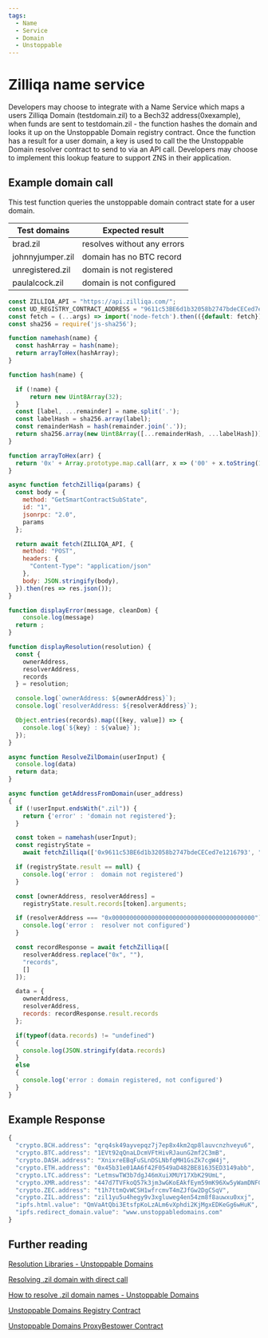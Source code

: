 ```yaml
---
tags:
  - Name
  - Service
  - Domain
  - Unstoppable
---
```


# Zilliqa name service

Developers may choose to integrate with a Name Service which maps a users Zilliqa Domain (testdomain.zil) to a Bech32 address(0xexample), when funds are sent to testdomain.zil - the function hashes the domain and looks it up on the Unstoppable Domain registry contract. Once the function has a result for a user domain, a key is used to call the the Unstoppable Domain resolver contract to send to via an API call. Developers may choose to implement this lookup feature to support ZNS in their application.

## Example domain call

This test function queries the unstoppable domain contract state for a user domain.

| Test domains     | Expected result             |
| ---------------- | --------------------------- |
| brad.zil         | resolves without any errors |
| johnnyjumper.zil | domain has no BTC record    |
| unregistered.zil | domain is not registered    |
| paulalcock.zil   | domain is not configured    |

```js
const ZILLIQA_API = "https://api.zilliqa.com/";
const UD_REGISTRY_CONTRACT_ADDRESS = "9611c53BE6d1b32058b2747bdeCECed7e1216793";
const fetch = (...args) => import('node-fetch').then(({default: fetch}) => fetch(...args));
const sha256 = require('js-sha256');

function namehash(name) {
  const hashArray = hash(name);
  return arrayToHex(hashArray);
}

function hash(name) {

  if (!name) {
      return new Uint8Array(32);
  }
  const [label, ...remainder] = name.split('.');
  const labelHash = sha256.array(label);
  const remainderHash = hash(remainder.join('.'));
  return sha256.array(new Uint8Array([...remainderHash, ...labelHash]));
}

function arrayToHex(arr) {
  return '0x' + Array.prototype.map.call(arr, x => ('00' + x.toString(16)).slice(-2)).join('');
}

async function fetchZilliqa(params) {
  const body = {
    method: "GetSmartContractSubState",
    id: "1",
    jsonrpc: "2.0",
    params
  };

  return await fetch(ZILLIQA_API, {
    method: "POST",
    headers: {
      "Content-Type": "application/json"
    },
    body: JSON.stringify(body),
  }).then(res => res.json());
}

function displayError(message, cleanDom) {
    console.log(message)
  return ;
}

function displayResolution(resolution) {
  const {
    ownerAddress,
    resolverAddress,
    records
  } = resolution;

  console.log(`ownerAddress: ${ownerAddress}`);
  console.log(`resolverAddress: ${resolverAddress}`);

  Object.entries(records).map(([key, value]) => {
    console.log(`${key} : ${value}`);
  });
}

async function ResolveZilDomain(userInput) {
  console.log(data)
  return data;
}

async function getAddressFromDomain(user_address)
{
  if (!userInput.endsWith(".zil")) {
    return {'error' : 'domain not registered'};
  }

  const token = namehash(userInput);
  const registryState =
    await fetchZilliqa(['0x9611c53BE6d1b32058b2747bdeCECed7e1216793', "records", [token]]);

  if (registryState.result == null) {
    console.log('error :  domain not registered')
  }

  const [ownerAddress, resolverAddress] =
    registryState.result.records[token].arguments;

  if (resolverAddress === "0x0000000000000000000000000000000000000000") {
    console.log('error :  resolver not configured')
  }

  const recordResponse = await fetchZilliqa([
    resolverAddress.replace("0x", ""),
    "records",
    []
  ]);

  data = {
    ownerAddress,
    resolverAddress,
    records: recordResponse.result.records
  };

  if(typeof(data.records) != "undefined")
  {
    console.log(JSON.stringify(data.records)
  }
  else
  {
    console.log('error : domain registered, not configured')
  }
}
```

## Example Response

```js
{
  "crypto.BCH.address": "qrq4sk49ayvepqz7j7ep8x4km2qp8lauvcnzhveyu6",
  "crypto.BTC.address": "1EVt92qQnaLDcmVFtHivRJaunG2mf2C3mB",
  "crypto.DASH.address": "XnixreEBqFuSLnDSLNbfqMH1GsZk7cgW4j",
  "crypto.ETH.address": "0x45b31e01AA6f42F0549aD482BE81635ED3149abb",
  "crypto.LTC.address": "LetmswTW3b7dgJ46mXuiXMUY17XbK29UmL",
  "crypto.XMR.address": "447d7TVFkoQ57k3jm3wGKoEAkfEym59mK96Xw5yWamDNFGaLKW5wL2qK5RMTDKGSvYfQYVN7dLSrLdkwtKH3hwbSCQCu26d",
  "crypto.ZEC.address": "t1h7ttmQvWCSH1wfrcmvT4mZJfGw2DgCSqV",
  "crypto.ZIL.address": "zil1yu5u4hegy9v3xgluweg4en54zm8f8auwxu0xxj",
  "ipfs.html.value": "QmVaAtQbi3EtsfpKoLzALm6vXphdi2KjMgxEDKeGg6wHuK",
  "ipfs.redirect_domain.value": "www.unstoppabledomains.com"
}
```

## Further reading

[Resolution Libraries - Unstoppable Domains](https://docs.unstoppabledomains.com/send-and-receive-crypto-payments/resolution-libraries)

[Resolving .zil domain with direct call](https://docs.unstoppabledomains.com/send-and-receive-crypto-payments/direct-blockchain-calls/resolve-.zil-without-libraries)

[How to resolve .zil domain names - Unstoppable Domains](https://medium.com/unstoppabledomains/how-to-resolve-zil-domain-names-f43da8fe37a9)

[Unstoppable Domains Registry Contract](https://viewblock.io/zilliqa/address/zil1jcgu2wlx6xejqk9jw3aaankw6lsjzeunx2j0jz?tab=state)

[Unstoppable Domains ProxyBestower Contract](https://viewblock.io/zilliqa/address/zil15yw7wej02h6mm7z5f2dvwytfr5qn0z6vlwqug6?tab=state)
